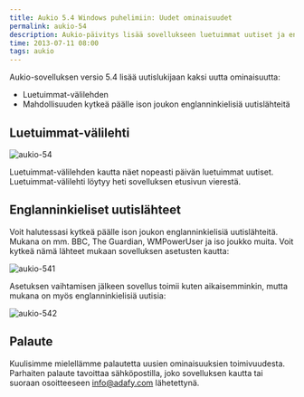```yaml
---
title: Aukio 5.4 Windows puhelimiin: Uudet ominaisuudet
permalink: aukio-54
description: Aukio-päivitys lisää sovellukseen luetuimmat uutiset ja englanninkielisiä uutislähteitä
time: 2013-07-11 08:00
tags: aukio
---
```

Aukio-sovelluksen versio 5.4 lisää uutislukijaan kaksi uutta ominaisuutta:

* Luetuimmat-välilehden
* Mahdollisuuden kytkeä päälle ison joukon englanninkielisiä uutislähteitä

## Luetuimmat-välilehti ##

![aukio-54](/news/content/aukio-54.png)

Luetuimmat-välilehden kautta näet nopeasti päivän luetuimmat uutiset. Luetuimmat-välilehti löytyy heti sovelluksen etusivun vierestä.

## Englanninkieliset uutislähteet ##

Voit halutessasi kytkeä päälle ison joukon englanninkielisiä uutislähteitä. Mukana on mm. BBC, The Guardian, WMPowerUser ja iso joukko muita. Voit kytkeä nämä lähteet mukaan sovelluksen asetusten kautta:

![aukio-541](/news/content/aukio-541.png)

Asetuksen vaihtamisen jälkeen sovellus toimii kuten aikaisemminkin, mutta mukana on myös englanninkielisiä uutisia:

![aukio-542](/news/content/aukio-542.png)

## Palaute ##

Kuulisimme mielellämme palautetta uusien ominaisuuksien toimivuudesta. Parhaiten palaute tavoittaa sähköpostilla, joko sovelluksen kautta tai suoraan osoitteeseen info@adafy.com lähetettynä.